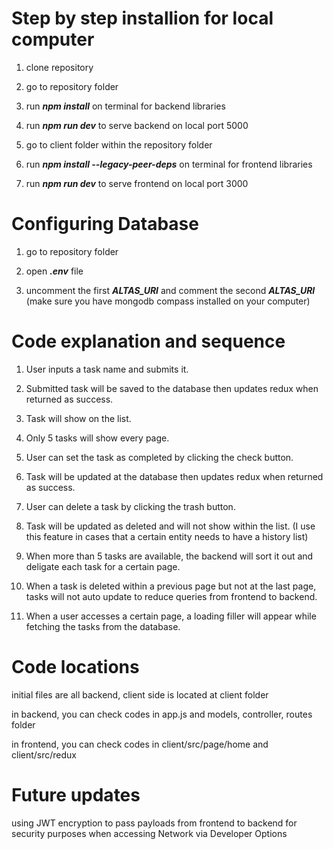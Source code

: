 # Step by step installion for local computer

1. clone repository

2. go to repository folder

3. run <b><i>npm install</i></b> on terminal for backend libraries

4. run <b><i>npm run dev</i></b> to serve backend on local port 5000

5. go to client folder within the repository folder

6. run <b><i>npm install --legacy-peer-deps</i></b> on terminal for frontend libraries

7. run <b><i>npm run dev</i></b> to serve frontend on local port 3000

# Configuring Database

1. go to repository folder

2. open <b><i>.env</i></b> file

3. uncomment the first <b><i>ALTAS_URI</i></b> and comment the second <b><i>ALTAS_URI</i></b> (make sure you have mongodb compass installed on your computer)

# Code explanation and sequence

1. User inputs a task name and submits it.

2. Submitted task will be saved to the database then updates redux when returned as success.

3. Task will show on the list.

4. Only 5 tasks will show every page.

5. User can set the task as completed by clicking the check button.

6. Task will be updated at the database then updates redux when returned as success.

7. User can delete a task by clicking the trash button.

8. Task will be updated as deleted and will not show within the list. (I use this feature in cases that a certain entity needs to have a history list)

9. When more than 5 tasks are available, the backend will sort it out and deligate each task for a certain page.

10. When a task is deleted within a previous page but not at the last page, tasks will not auto update to reduce queries from frontend to backend.

11. When a user accesses a certain page, a loading filler will appear while fetching the tasks from the database.

# Code locations

initial files are all backend, client side is located at client folder

in backend, you can check codes in app.js and models, controller, routes folder

in frontend, you can check codes in client/src/page/home and client/src/redux

# Future updates

using JWT encryption to pass payloads from frontend to backend for security purposes when accessing Network via Developer Options
